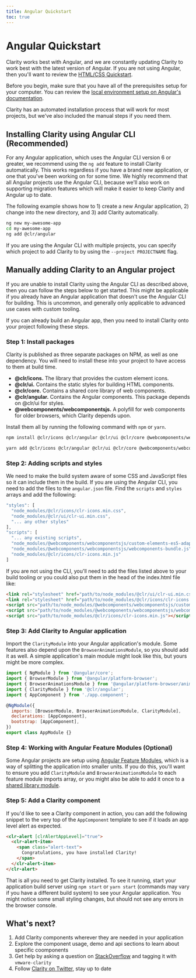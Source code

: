 ```yaml
---
title: Angular Quickstart
toc: true
---
```


# Angular Quickstart

Clarity works best with Angular, and we are constantly updating Clarity to work best with the latest version of Angular. If you are not using Angular, then you'll want to review the [HTML/CSS Quickstart](/get-started/html).

Before you begin, make sure that you have all of the prerequisites setup for your computer. You can review the [local environment setup on Angular's documentation](https://angular.io/guide/setup-local).

Clarity has an automated installation process that will work for most projects, but we've also included the manual steps if you need them.

## Installing Clarity using Angular CLI (Recommended)

For any Angular application, which uses the Angular CLI version 6 or greater, we recommend using the `ng add` feature to install Clarity automatically. This works regardless if you have a brand new application, or one that you've been working on for some time. We highly recommend that all Angular projects use the Angular CLI, because we'll also work on supporting migration features which will make it easier to keep Clarity and Angular up to date.

The following example shows how to 1) create a new Angular application, 2) change into the new directory, and 3) add Clarity automatically.

<doc-code>

```bash
ng new my-awesome-app
cd my-awesome-app
ng add @clr/angular
```

</doc-code>

If you are using the Angular CLI with multiple projects, you can specify which project to add Clarity to by using the `--project PROJECTNAME` flag.

## Manually adding Clarity to an Angular project

If you are unable to install Clarity using the Angular CLI as described above, then you can follow the steps below to get started. This might be applicable if you already have an Angular application that doesn't use the Angular CLI for building. This is uncommon, and generally only applicable to advanced use cases with custom tooling.

If you can already build an Angular app, then you need to install Clarity onto your project following these steps.

### Step 1: Install packages

Clarity is published as three separate packages on NPM, as well as one dependency. You will need to install these into your project to have access to them at build time.

- **@clr/icons.** The library that provides the custom element icons.
- **@clr/ui.** Contains the static styles for building HTML components.
- **@clr/core.** Contains a shared core library of web components.
- **@clr/angular.** Contains the Angular components. This package depends on @clr/ui for styles.
- **@webcomponents/webcomponentsjs.** A polyfill for web components for older browsers, which Clarity depends upon.

Install them all by running the following command with `npm` or `yarn`.

<doc-code>

```bash
npm install @clr/icons @clr/angular @clr/ui @clr/core @webcomponents/webcomponentsjs

yarn add @clr/icons @clr/angular @clr/ui @clr/core @webcomponents/webcomponentsjs
```

</doc-code>

### Step 2: Adding scripts and styles

We need to make the build system aware of some CSS and JavaScript files so it can include them in the build. If you are using the Angular CLI, you need to add the files to the `angular.json` file. Find the `scripts` and `styles` arrays and add the following:

<doc-code>

```javascript
"styles": [
  "node_modules/@clr/icons/clr-icons.min.css",
  "node_modules/@clr/ui/clr-ui.min.css",
  "... any other styles"
],
"scripts": [
  "... any existing scripts",
  "node_modules/@webcomponents/webcomponentsjs/custom-elements-es5-adapter.js",
  "node_modules/@webcomponents/webcomponentsjs/webcomponents-bundle.js",
  "node_modules/@clr/icons/clr-icons.min.js"
]
```

</doc-code>

If you are not using the CLI, you'll need to add the files listed above to your build tooling or you could also put them in the head of the index.html file like:

<doc-code>

```html
<link rel="stylesheet" href="path/to/node_modules/@clr/ui/clr-ui.min.css" />
<link rel="stylesheet" href="path/to/node_modules/@clr/icons/clr-icons.min.css" />
<script src="path/to/node_modules/@webcomponents/webcomponentsjs/custom-elements-es5-adapter.js"></script>
<script src="path/to/node_modules/@webcomponents/webcomponentsjs/webcomponents-bundle.js"></script>
<script src="path/to/node_modules/@clr/icons/clr-icons.min.js"></script>
```

</doc-code>

### Step 3: Add Clarity to Angular application

Import the `ClarityModule` into your Angular application's module. Some features also depend upon the `BrowserAnimationsModule`, so you should add it as well. A simple application's main module might look like this, but yours might be more complex.

<doc-code>

```javascript
import { NgModule } from '@angular/core';
import { BrowserModule } from '@angular/platform-browser';
import { BrowserAnimationsModule } from '@angular/platform-browser/animations';
import { ClarityModule } from '@clr/angular';
import { AppComponent } from './app.component';

@NgModule({
  imports: [BrowserModule, BrowserAnimationsModule, ClarityModule],
  declarations: [AppComponent],
  bootstrap: [AppComponent],
})
export class AppModule {}
```

</doc-code>

### Step 4: Working with Angular Feature Modules (Optional)

Some Angular projects are setup using [Angular Feature Modules](https://angular.io/guide/feature-modules), which is a way of splitting the application into smaller units. If you do this, you'll want to ensure you add `ClarityModule` and `BrowserAnimationsModule` to each feature module imports array, or you might also be able to add it once to a [shared library module](https://angular.io/guide/sharing-ngmodules).

### Step 5: Add a Clarity component

If you'd like to see a Clarity component in action, you can add the following snippet to the very top of the `AppComponent` template to see if it loads an app level alert as expected.

<doc-code>

```html
<clr-alert [clrAlertAppLevel]="true">
  <clr-alert-item>
    <span class="alert-text">
      Congratulations, you have installed Clarity!
    </span>
  </clr-alert-item>
</clr-alert>
```

</doc-code>

That is all you need to get Clarity installed. To see it running, start your application build server using `npm start` or `yarn start` (commands may vary if you have a different build system) to see your Angular application. You might notice some small styling changes, but should not see any errors in the browser console.

## What's next?

1. Add Clarity components wherever they are needed in your application
1. Explore the component usage, demo and api sections to learn about specific coomponents
1. Get help by asking a question on [StackOverflow](https://stackoverflow.com/questions/tagged/vmware-clarity) and tagging it with `vmware-clarity`
1. Follow [Clarity on Twitter](https://twitter.com/vmwareclarity), stay up to date
